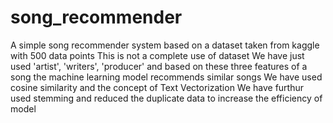 # song_recommender
A simple song recommender system based on a dataset taken from kaggle with 500 data points 
This is not a complete use of dataset
We have just used 'artist', 'writers',  'producer' and based on these three features of a song the machine learning model recommends similar songs
We have used cosine similarity and the concept of Text Vectorization
We have furthur used stemming and reduced the duplicate data to increase the efficiency of model
